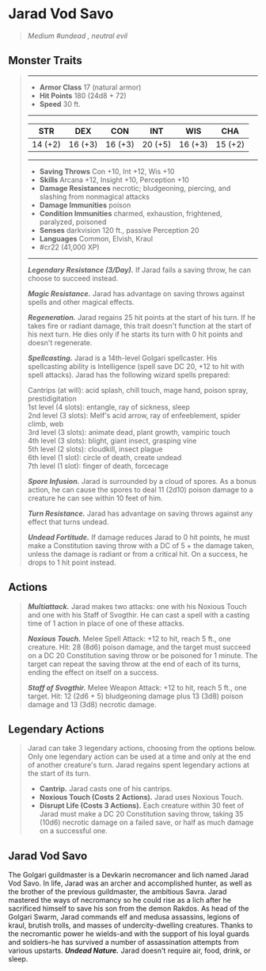 # Jarad Vod Savo
>*Medium #undead , neutral evil*
## Monster Traits
>___
>- **Armor Class** 17 (natural armor)
>- **Hit Points** 180 (24d8 + 72)
>- **Speed** 30 ft.
>___
>|STR|DEX|CON|INT|WIS|CHA|
>|:---:|:---:|:---:|:---:|:---:|:---:|
>|14 (+2)|16 (+3)|16 (+3)|20 (+5)|16 (+3)|15 (+2)|
>___
>- **Saving Throws** Con +10, Int +12, Wis +10
>- **Skills** Arcana +12, Insight +10, Perception +10
>- **Damage Resistances** necrotic; bludgeoning, piercing, and slashing from nonmagical attacks
>- **Damage Immunities** poison
>- **Condition Immunities** charmed, exhaustion, frightened, paralyzed, poisoned
>- **Senses** darkvision 120 ft., passive Perception 20
>- **Languages** Common, Elvish, Kraul
>- #cr22 (41,000 XP)
>___
>***Legendary Resistance (3/Day).*** If Jarad fails a saving throw, he can choose to succeed instead.  
>
>***Magic Resistance.*** Jarad has advantage on saving throws against spells and other magical effects.  
>
>***Regeneration.*** Jarad regains 25 hit points at the start of his turn. If he takes fire or radiant damage, this trait doesn't function at the start of his next turn. He dies only if he starts its turn with 0 hit points and doesn't regenerate.  
>
>***Spellcasting.*** Jarad is a 14th-level Golgari spellcaster. His spellcasting ability is Intelligence (spell save DC 20, +12 to hit with spell attacks). Jarad has the following wizard spells prepared:  
>
>Cantrips (at will): acid splash, chill touch, mage hand, poison spray, prestidigitation  
>1st level (4 slots): entangle, ray of sickness, sleep  
>2nd level (3 slots): Melf's acid arrow, ray of enfeeblement, spider climb, web  
>3rd level (3 slots): animate dead, plant growth, vampiric touch  
>4th level (3 slots): blight, giant insect, grasping vine  
>5th level (2 slots): cloudkill, insect plague  
>6th level (1 slot): circle of death, create undead  
>7th level (1 slot): finger of death, forcecage  
>
>
>***Spore Infusion.*** Jarad is surrounded by a cloud of spores. As a bonus action, he can cause the spores to deal 11 (2d10) poison damage to a creature he can see within 10 feet of him.  
>
>***Turn Resistance.*** Jarad has advantage on saving throws against any effect that turns undead.  
>
>***Undead Fortitude.*** If damage reduces Jarad to 0 hit points, he must make a Constitution saving throw with a DC of 5 + the damage taken, unless the damage is radiant or from a critical hit. On a success, he drops to 1 hit point instead.  
>
## Actions
>***Multiattack.*** Jarad makes two attacks: one with his Noxious Touch and one with his Staff of Svogthir. He can cast a spell with a casting time of 1 action in place of one of these attacks.  
>
>***Noxious Touch.*** Melee Spell Attack: +12 to hit, reach 5 ft., one creature. Hit: 28 (8d6) poison damage, and the target must succeed on a DC 20 Constitution saving throw or be poisoned for 1 minute. The target can repeat the saving throw at the end of each of its turns, ending the effect on itself on a success.  
>
>***Staff of Svogthir.*** Melee Weapon Attack: +12 to hit, reach 5 ft., one target. Hit: 12 (2d6 + 5) bludgeoning damage plus 13 (3d8) poison damage and 13 (3d8) necrotic damage.  
>
## Legendary Actions
>Jarad can take 3 legendary actions, choosing from the options below. Only one legendary action can be used at a time and only at the end of another creature's turn. Jarad regains spent legendary actions at the start of its turn.
>
>- **Cantrip.** Jarad casts one of his cantrips.
>- **Noxious Touch (Costs 2 Actions).** Jarad uses Noxious Touch.
>- **Disrupt Life (Costs 3 Actions).** Each creature within 30 feet of Jarad must make a DC 20 Constitution saving throw, taking 35 (10d6) necrotic damage on a failed save, or half as much damage on a successful one.
## Jarad Vod Savo
The Golgari guildmaster is a Devkarin necromancer and lich named Jarad Vod Savo. In life, Jarad was an archer and accomplished hunter, as well as the brother of the previous guildmaster, the ambitious Savra. Jarad mastered the ways of necromancy so he could rise as a lich after he sacrificed himself to save his son from the demon Rakdos.
As head of the Golgari Swarm, Jarad commands elf and medusa assassins, legions of kraul, brutish trolls, and masses of undercity-dwelling creatures. Thanks to the necromantic power he wields-and with the support of his loyal guards and soldiers-he has survived a number of assassination attempts from various upstarts.
***Undead Nature.*** Jarad doesn't require air, food, drink, or sleep.
